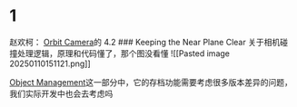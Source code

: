 # 1
赵欢柯：
[Orbit Camera](https://catlikecoding.com/unity/tutorials/movement/orbit-camera/)的 4.2 ### Keeping the Near Plane Clear
关于相机碰撞处理逻辑，原理和代码懂了，那个图没看懂
![[Pasted image 20250110151121.png]]



 [Object Management](https://catlikecoding.com/unity/tutorials/object-management/)这一部分中，它的存档功能需要考虑很多版本差异的问题，我们实际开发中也会去考虑吗
